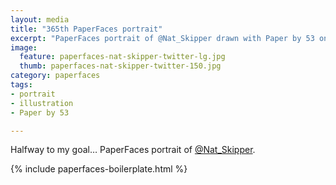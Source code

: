 ```yaml
---
layout: media
title: "365th PaperFaces portrait"
excerpt: "PaperFaces portrait of @Nat_Skipper drawn with Paper by 53 on an iPad."
image: 
  feature: paperfaces-nat-skipper-twitter-lg.jpg
  thumb: paperfaces-nat-skipper-twitter-150.jpg
category: paperfaces
tags: 
- portrait
- illustration
- Paper by 53

---
```


Halfway to my goal… PaperFaces portrait of [@Nat_Skipper](http://twitter.com/Nat_Skipper).

{% include paperfaces-boilerplate.html %}